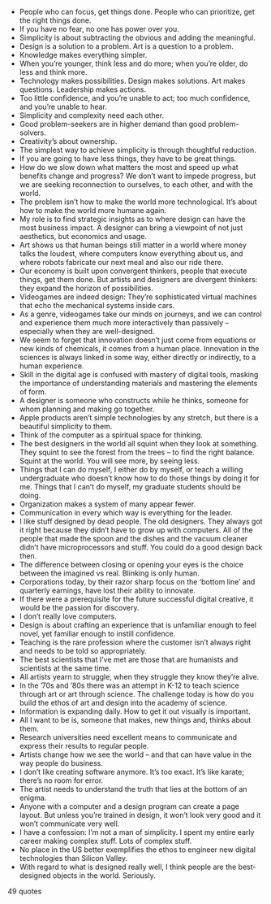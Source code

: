  - People who can focus, get things done. People who can prioritize, get the right things done.
 - If you have no fear, no one has power over you.
 - Simplicity is about subtracting the obvious and adding the meaningful.
 - Design is a solution to a problem. Art is a question to a problem.
 - Knowledge makes everything simpler.
 - When you’re younger, think less and do more; when you’re older, do less and think more.
 - Technology makes possibilities. Design makes solutions. Art makes questions. Leadership makes actions.
 - Too little confidence, and you’re unable to act; too much confidence, and you’re unable to hear.
 - Simplicity and complexity need each other.
 - Good problem-seekers are in higher demand than good problem-solvers.
 - Creativity’s about ownership.
 - The simplest way to achieve simplicity is through thoughtful reduction.
 - If you are going to have less things, they have to be great things.
 - How do we slow down what matters the most and speed up what benefits change and progress? We don’t want to impede progress, but we are seeking reconnection to ourselves, to each other, and with the world.
 - The problem isn’t how to make the world more technological. It’s about how to make the world more humane again.
 - My role is to find strategic insights as to where design can have the most business impact. A designer can bring a viewpoint of not just aesthetics, but economics and usage.
 - Art shows us that human beings still matter in a world where money talks the loudest, where computers know everything about us, and where robots fabricate our next meal and also our ride there.
 - Our economy is built upon convergent thinkers, people that execute things, get them done. But artists and designers are divergent thinkers: they expand the horizon of possibilities.
 - Videogames are indeed design: They’re sophisticated virtual machines that echo the mechanical systems inside cars.
 - As a genre, videogames take our minds on journeys, and we can control and experience them much more interactively than passively – especially when they are well-designed.
 - We seem to forget that innovation doesn’t just come from equations or new kinds of chemicals, it comes from a human place. Innovation in the sciences is always linked in some way, either directly or indirectly, to a human experience.
 - Skill in the digital age is confused with mastery of digital tools, masking the importance of understanding materials and mastering the elements of form.
 - A designer is someone who constructs while he thinks, someone for whom planning and making go together.
 - Apple products aren’t simple technologies by any stretch, but there is a beautiful simplicity to them.
 - Think of the computer as a spiritual space for thinking.
 - The best designers in the world all squint when they look at something. They squint to see the forest from the trees – to find the right balance. Squint at the world. You will see more, by seeing less.
 - Things that I can do myself, I either do by myself, or teach a willing undergraduate who doesn’t know how to do those things by doing it for me. Things that I can’t do myself, my graduate students should be doing.
 - Organization makes a system of many appear fewer.
 - Communication in every which way is everything for the leader.
 - I like stuff designed by dead people. The old designers. They always got it right because they didn’t have to grow up with computers. All of the people that made the spoon and the dishes and the vacuum cleaner didn’t have microprocessors and stuff. You could do a good design back then.
 - The difference between closing or opening your eyes is the choice between the imagined vs real. Blinking is only human.
 - Corporations today, by their razor sharp focus on the ‘bottom line’ and quarterly earnings, have lost their ability to innovate.
 - If there were a prerequisite for the future successful digital creative, it would be the passion for discovery.
 - I don’t really love computers.
 - Design is about crafting an experience that is unfamiliar enough to feel novel, yet familiar enough to instill confidence.
 - Teaching is the rare profession where the customer isn’t always right and needs to be told so appropriately.
 - The best scientists that I’ve met are those that are humanists and scientists at the same time.
 - All artists yearn to struggle, when they struggle they know they’re alive.
 - In the ’70s and ’80s there was an attempt in K-12 to teach science through art or art through science. The challenge today is how do you build the ethos of art and design into the academy of science.
 - Information is expanding daily. How to get it out visually is important.
 - All I want to be is, someone that makes, new things and, thinks about them.
 - Research universities need excellent means to communicate and express their results to regular people.
 - Artists change how we see the world – and that can have value in the way people do business.
 - I don’t like creating software anymore. It’s too exact. It’s like karate; there’s no room for error.
 - The artist needs to understand the truth that lies at the bottom of an enigma.
 - Anyone with a computer and a design program can create a page layout. But unless you’re trained in design, it won’t look very good and it won’t communicate very well.
 - I have a confession: I’m not a man of simplicity. I spent my entire early career making complex stuff. Lots of complex stuff.
 - No place in the US better exemplifies the ethos to engineer new digital technologies than Silicon Valley.
 - With regard to what is designed really well, I think people are the best-designed objects in the world. Seriously.

49 quotes